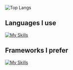 ![Top Langs](https://github-readme-stats.vercel.app/api/top-langs/?username=mvrck21&theme=buefy&size_weight=0.5&count_weight=0.5&langs_count=10&show_icons=true&hide=html,css)

## Languages I use
[![My Skills](https://skillicons.dev/icons?i=js,ts,python,dart,lua)](https://skillicons.dev)

## Frameworks I prefer
[![My Skills](https://skillicons.dev/icons?i=react,nextjs,vue,nuxtjs,svelte,flask,flutter)](https://skillicons.dev)
